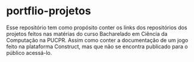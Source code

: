 # portflio-projetos

Esse repositório tem como propósito conter os links dos repositórios dos projetos feitos nas matérias do curso Bacharelado em Ciência da Computação na PUCPR. Assim como conter a documentação de um jogo feito na plataforma Construct, mas que não se encontra publicado para o público acessá-lo. 

